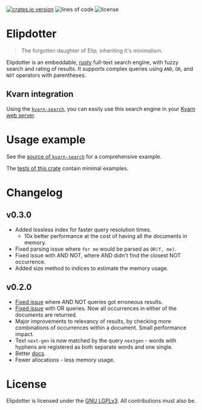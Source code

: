 [![crates.io version](https://img.shields.io/crates/v/elipdotter)](https://crates.io/crates/elipdotter)
![lines of code](https://img.shields.io/tokei/lines/github/Icelk/elipdotter)
![license](https://img.shields.io/github/license/Icelk/elipdotter)

# Elipdotter

> The forgotten daughter of Elip, inheriting it's minimalism.

Elipdotter is an embeddable, [rusty](https://rust-lang.org) full-text search engine, with fuzzy search and rating of results.
It supports complex queries using `AND`, `OR`, and `NOT` operators with parentheses.

## Kvarn integration

Using the [`kvarn-search`](https://github.com/Icelk/kvarn-search),
you can easily use this search engine in your [Kvarn web server](https://kvarn.org).

# Usage example

See the [source of `kvarn-search`](https://github.com/Icelk/kvarn-search/tree/main/src/)
for a comprehensive example.

The [tests of this crate](https://github.com/Icelk/elipdotter/tree/main/tests/)
contain minimal examples.

# Changelog

## v0.3.0

-   Added lossless index for faster query resolution times.
    -   10x better performance at the cost of having all the documents in memory.
-   Fixed parsing issue where `for me` would be parsed as `OR(f, me)`.
-   Fixed issue with AND NOT, where AND didn't find the closest NOT occurrence.
-   Added size method to indices to estimate the memory usage.

## v0.2.0

-   [Fixed issue](https://github.com/Icelk/elipdotter/commit/7ab071c) where AND NOT queries got erroneous results.
-   [Fixed issue](https://github.com/Icelk/elipdotter/commit/51370f7) with OR queries. Now all occurrences in either of the documents are returned.
-   Major improvements to relevancy of results, by checking more combinations of occurrences within a document. Small performance impact.
-   Text `next-gen` is now matched by the query `nextgen` - words with hyphens are registered as both separate words and one single.
-   Better [docs](https://doc.icelk.dev/elipdotter/elipdotter/).
-   Fewer allocations - less memory usage.

# License

Elipdotter is licensed under the [GNU LGPLv3](COPYING).
All contributions must also be.
